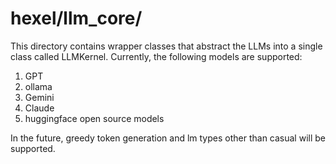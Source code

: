 # hexel/llm_core/

This directory contains wrapper classes that abstract the LLMs into a single class called LLMKernel. Currently, the following models are supported:

1. GPT
2. ollama
3. Gemini
4. Claude
5. huggingface open source models

In the future, greedy token generation and lm types other than casual will be supported.
